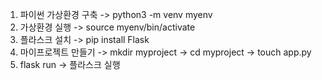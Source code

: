 1. 파이썬 가상환경 구축 -> python3 -m venv myenv
2. 가상환경 실행 -> source myenv/bin/activate
3. 플라스크 설치 -> pip install Flask
4. 마이프로젝트 만들기 -> mkdir myproject -> cd myproject -> touch app.py
5. flask run -> 플라스크 실행
